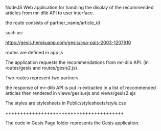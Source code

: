 NodeJS Web application for handling the display of the recommended articles from mr-dlib API to user interface.

the route consists of partner_name/article_id

such as:

https://gesis.herokuapp.com/gesis/csa-pais-2003-1207910

routes are defined in app.js

The application requests the recommendations from mr-dlib API. (in routes/gesis and routes/gesis2.js).

Two routes represent two partners.

the response of mr-dlib API is put in extracted in a list of recommended articles then rendered in views/gesis.ejs and views/gesis2.ejs

The styles are stylesheets in Public/stylesheets/style.css

++++++++++++++++++++++++++++++++++++++++

The code in Gesis Page folder represents the Gesis application.
